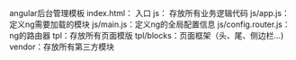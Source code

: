 angular后台管理模板
index.html： 入口 
js： 存放所有业务逻辑代码 
js/app.js：定义ng需要加载的模块 
js/main.js：定义ng的全局配置信息 
js/config.router.js：ng的路由器 
tpl：存放所有页面模版 
tpl/blocks：页面框架（头、尾、侧边栏…) 
vendor：存放所有第三方模块